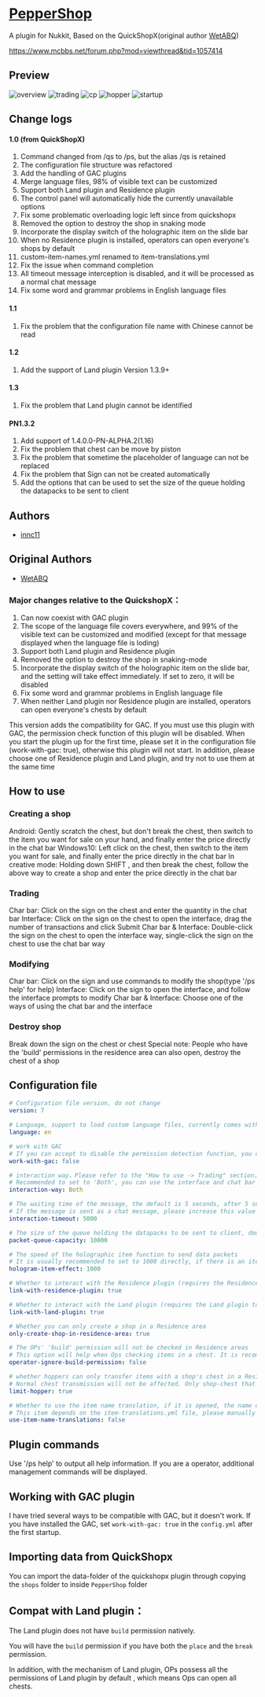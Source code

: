 # [PepperShop](https://github.com/innc11/QuickShopX)

A plugin for Nukkit, Based on the QuickShopX(original author [WetABQ](https://github.com/WetABQ)) 

https://www.mcbbs.net/forum.php?mod=viewthread&tid=1057414

## Preview

![overview](pictures/en_overview.png)
![trading](pictures/en_trading.png)
![cp](pictures/en_controlpanel.png)
![hopper](pictures/en_hopper.png)
![startup](pictures/en_console.png)

## Change logs

#### 1.0 (from QuickShopX)
1. Command changed from /qs to /ps, but the alias /qs is retained
1. The configuration file structure was refactored
2. Add the handling of GAC plugins
3. Merge language files, 98% of visible text can be customized
5. Support both Land plugin and Residence plugin
6. The control panel will automatically hide the currently unavailable options
7. Fix some problematic overloading logic left since from quickshopx
19. Removed the option to destroy the shop in snaking mode
11. Incorporate the display switch of the holographic item on the slide bar
12. When no Residence plugin is installed, operators can open everyone's shops by default
13. custom-item-names.yml renamed to item-translations.yml
16. Fix the issue when command completion
17. All timeout message interception is disabled, and it will be processed as a normal chat message
18. Fix some word and grammar problems in English language files

#### 1.1

1. Fix the problem that the configuration file name with Chinese cannot be read

#### 1.2

1. Add the support of Land plugin Version 1.3.9+

#### 1.3

1. Fix the problem that Land plugin cannot be identified

#### PN1.3.2

1. Add support of 1.4.0.0-PN-ALPHA.2(1.16)
2. Fix the problem that chest can be move by piston
3. Fix the problem that sometime the placeholder of language can not be replaced
4. Fix the problem that Sign can not be created automatically
5. Add the options that can be used to set the size of the queue holding the datapacks to be sent to client

## Authors
- [innc11](https://github.com/innc11)

## Original Authors
- [WetABQ](https://github.com/WetABQ)


### Major changes relative to the QuickshopX：

1. Can now coexist with GAC plugin
2. The scope of the language file covers everywhere, and 99% of the visible text can be customized and modified (except for that message displayed when the language file is loding)
3. Support both Land plugin and Residence plugin
4. Removed the option to destroy the shop in snaking-mode
5. Incorporate the display switch of the holographic item on the slide bar, and the setting will take effect immediately. If set to zero, it will be disabled
6. Fix some word and grammar problems in English language file
7. When neither Land plugin nor Residence plugin are installed, operators can open everyone's chests by default

This version adds the compatibility for GAC. If you must use this plugin with GAC, the permission check function of this plugin will be disabled. When you start the plugin up for the first time, please set it in the configuration file (work-with-gac: true), otherwise this plugin will not start. In addition, please choose one of Residence plugin and Land plugin, and try not to use them at the same time

## How to use

### Creating a shop
Android:   Gently scratch the chest, but don't break the chest, then switch to the item you want for sale on your hand, and finally enter the price directly in the chat bar
Windows10:   Left click on the chest, then switch to the item you want for sale, and finally enter the price directly in the chat bar
In creative mode:   Holding down SHIFT , and then break the chest, follow the above way to create a shop and enter the price directly in the chat bar

### Trading
Char bar:   Click on the sign on the chest and enter the quantity in the chat bar
Interface:   Click on the sign on the chest to open the interface, drag the number of transactions and click Submit
Char bar & Interface:   Double-click the sign on the chest to open the interface way, single-click the sign on the chest to use the chat bar way

### Modifying
Char bar:   Click on the sign and use commands to modify the shop(type '/ps help' for help)
Interface:   Click on the sign to open the interface, and follow the interface prompts to modify
Char bar & Interface:   Choose one of the ways of using the chat bar and the interface

### Destroy shop
Break down the sign on the chest or chest
Special note: People who have the 'build' permissions in the residence area can also open, destroy the chest of a shop

## Configuration file

```yaml
# Configuration file version, do not change
version: 7

# Language, support to load custom language files, currently comes with simplified Chinese and English
language: en

# work with GAC
# If you can accept to disable the permission detection function, you can open
work-with-gac: false

# interaction way，Please refer to the "How to use -> Trading" section，Available values: (ChatBar|Both|Interface)
# Recommended to set to 'Both', you can use the interface and chat bar at the same time
interaction-way: Both

# The waiting time of the message, the default is 5 seconds, after 5 seconds it will become a normal chat message
# If the message is sent as a chat message, please increase this value
interaction-timeout: 5000

# The size of the queue holding the datapacks to be sent to client, double it if hologram-item can not be shown normally (like not be removed when teleport between worlds)
packet-queue-capacity: 10000

# The speed of the holographic item function to send data packets
# It is usually recommended to set to 1000 directly, if there is an item deviation, please adjust it to between 30~100
hologram-item-effect: 1000

# Whether to interact with the Residence plugin (requires the Residence plugin to be installed)
link-with-residence-plugin: true

# Whether to interact with the Land plugin (requires the Land plugin to be installed)
link-with-land-plugin: true

# Whether you can only create a shop in a Residence area
only-create-shop-in-residence-area: true

# The OPs' 'build' permission will not be checked in Residence areas
# This option will help when Ops checking items in a chest. It is recommended to close it at ordinary times, and open it again when troubleshooting.
operator-ignore-build-permission: false

# whether hoppers can only transfer items with a shop's chest in a Residence area
# Normal chest transmission will not be affected. Only shop-chest that are not in a Residence area will be restricted. This item is recommended to be opened
limit-hopper: true

# Whether to use the item name translation, if it is opened, the name of the item display is subject to item-translations.yml, if it is closed, the Nukkit comes with (English)
# This item depends on the item-translations.yml file, please manually download and put it in the plugin folder and then use the reload command to take effect
use-item-name-translations: false
```

## Plugin commands

Use '/ps help' to output all help information. If you are a operator, additional management commands will be displayed. 

## Working with GAC plugin

I have tried several ways to be compatible with GAC, but it doesn't work. If you have installed the GAC, set `work-with-gac: true` in the `config.yml` after the first startup.

## Importing data from QuickShopx

You can import the data-folder of the quickshopx plugin through copying the `shops` folder to inside `PepperShop` folder

## Compat with Land plugin：

The Land plugin does not have `build` permission natively. 

You will have the `build` permission if you have both the `place` and the `break` permission.

In addition, with the mechanism of Land plugin, OPs possess all the permissions of Land plugin by default , which means Ops can open all chests.